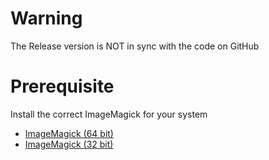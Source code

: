 # Warning
The Release version is NOT in sync with the code on GitHub

# Prerequisite
Install the correct ImageMagick for your system
- [ImageMagick (64 bit)](https://imagemagick.org/archive/binaries/ImageMagick-7.1.1-29-Q16-HDRI-x64-dll.exe)
- [ImageMagick (32 bit)](https://imagemagick.org/archive/binaries/ImageMagick-7.1.1-29-Q16-HDRI-x86-static.exe)
